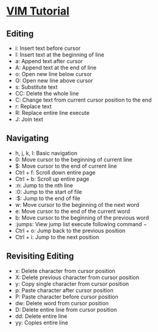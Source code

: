 # [VIM Tutorial](https://www.tutorialspoint.com/vim/index.htm)

## Editing 

* i: Insert text before cursor
* I: Insert text at the beginning of line
* a: Append text after cursor
* A: Append text at the end of line
* o: Open new line below cursor
* O: Open new line above cursor
* s: Substitute text
* CC: Delete the whole line
* C: Change text from current cursor position to the end
* r: Replace text
* R: Replace entire line execute
* J: Join text

## Navigating 

* h, j, k, l: Basic navigation 
* 0: Move cursor to the beginning of current line
* $: Move cursor to the end of current line
* Ctrl + f: Scroll down entire page
* Ctrl + b: Scroll up entire page
* :n: Jump to the nth line
* :0: Jump to the start of file
* :$: Jump to the end of file
* w: Move cursor to the beginning of the next word
* e: Move cursor to the end of the current word
* b: Move cursor to the beginning of the previous word
* :jumps: View jump list execute following command −
* Ctrl + o: Jump back to the previous position
* Ctrl + i: Jump to the next position

## Revisiting Editing
* x: Delete character from cursor position
* X: Delete previous character from cursor position
* y: Copy single character from cursor position
* p: Paste character after cursor position
* P: Paste character before cursor position
* dw: Delete word from cursor position
* D: Delete entire line from cursor position
* dd: Delete entire line
* yy: Copies entire line